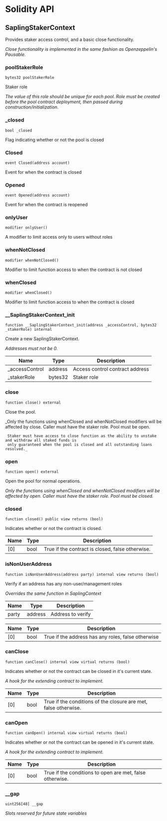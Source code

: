 # Solidity API

## SaplingStakerContext

Provides staker access control, and a basic close functionality.

_Close functionality is implemented in the same fashion as Openzeppelin's Pausable._

### poolStakerRole

```solidity
bytes32 poolStakerRole
```

Staker role

_The value of this role should be unique for each pool. Role must be created before the pool contract 
     deployment, then passed during construction/initialization._

### _closed

```solidity
bool _closed
```

Flag indicating whether or not the pool is closed

### Closed

```solidity
event Closed(address account)
```

Event for when the contract is closed

### Opened

```solidity
event Opened(address account)
```

Event for when the contract is reopened

### onlyUser

```solidity
modifier onlyUser()
```

A modifier to limit access only to users without roles

### whenNotClosed

```solidity
modifier whenNotClosed()
```

Modifier to limit function access to when the contract is not closed

### whenClosed

```solidity
modifier whenClosed()
```

Modifier to limit function access to when the contract is closed

### __SaplingStakerContext_init

```solidity
function __SaplingStakerContext_init(address _accessControl, bytes32 _stakerRole) internal
```

Create a new SaplingStakerContext.

_Addresses must not be 0._

| Name | Type | Description |
| ---- | ---- | ----------- |
| _accessControl | address | Access control contract address |
| _stakerRole | bytes32 | Staker role |

### close

```solidity
function close() external
```

Close the pool.

_Only the functions using whenClosed and whenNotClosed modifiers will be affected by close.
     Caller must have the staker role. Pool must be open.

     Staker must have access to close function as the ability to unstake and withdraw all staked funds is
     only guaranteed when the pool is closed and all outstanding loans resolved._

### open

```solidity
function open() external
```

Open the pool for normal operations.

_Only the functions using whenClosed and whenNotClosed modifiers will be affected by open.
     Caller must have the staker role. Pool must be closed._

### closed

```solidity
function closed() public view returns (bool)
```

Indicates whether or not the contract is closed.

| Name | Type | Description |
| ---- | ---- | ----------- |
| [0] | bool | True if the contract is closed, false otherwise. |

### isNonUserAddress

```solidity
function isNonUserAddress(address party) internal view returns (bool)
```

Verify if an address has any non-user/management roles

_Overrides the same function in SaplingContext_

| Name | Type | Description |
| ---- | ---- | ----------- |
| party | address | Address to verify |

| Name | Type | Description |
| ---- | ---- | ----------- |
| [0] | bool | True if the address has any roles, false otherwise |

### canClose

```solidity
function canClose() internal view virtual returns (bool)
```

Indicates whether or not the contract can be closed in it's current state.

_A hook for the extending contract to implement._

| Name | Type | Description |
| ---- | ---- | ----------- |
| [0] | bool | True if the conditions of the closure are met, false otherwise. |

### canOpen

```solidity
function canOpen() internal view virtual returns (bool)
```

Indicates whether or not the contract can be opened in it's current state.

_A hook for the extending contract to implement._

| Name | Type | Description |
| ---- | ---- | ----------- |
| [0] | bool | True if the conditions to open are met, false otherwise. |

### __gap

```solidity
uint256[48] __gap
```

_Slots reserved for future state variables_

